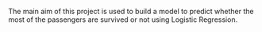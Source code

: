 The main aim of this project is used to build a model to predict whether the most of the passengers are survived or not using Logistic Regression.

